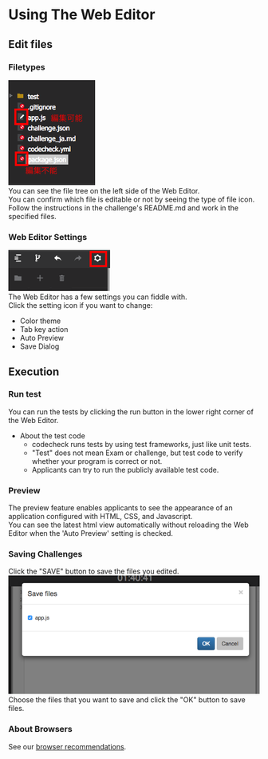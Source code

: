 #  Using The Web Editor

## Edit files

### Filetypes
![イメージ10](images/s10.png)  
You can see the file tree on the left side of the Web Editor.  
You can confirm which file is editable or not by seeing the type of file icon.  
Follow the instructions in the challenge's README.md and work in the specified files.

### Web Editor Settings
![イメージ9](images/s9.png)  
The Web Editor has a few settings you can fiddle with.  
Click the setting icon if you want to change:
* Color theme
* Tab key action
* Auto Preview
* Save Dialog

## Execution
### Run test
You can run the tests by clicking the run button in the lower right corner of the Web Editor.

- About the test code
  - codecheck runs tests by using test frameworks, just like unit tests.
  - "Test" does not mean Exam or challenge, but test code to verify whether your program is correct or not.  
  - Applicants can try to run the publicly available test code.

### Preview
The preview feature enables applicants to see the appearance of an application configured with HTML, CSS, and Javascript.  
You can see the latest html view automatically without reloading the Web Editor when the 'Auto Preview' setting is checked.

### Saving Challenges
Click the "SAVE" button to save the files you edited.  
![イメージ13](images/s13.png)  
Choose the files that you want to save and click the "OK" button to save files.

### About Browsers
See our [browser recommendations](reference_users.md).
